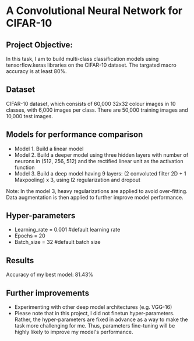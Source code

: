 # A Convolutional Neural Network for CIFAR-10

## Project Objective:

In this task, I am to build multi-class classification models using tensorflow.keras libraries on the CIFAR-10 dataset. The targated macro accuracy is at least 80%.

## Dataset

CIFAR-10 dataset, which consists of 60,000 32x32 colour images in 10 classes, with 6,000 images per class. There are 50,000 training images and 10,000 test images.

## Models for performance comparison
- Model 1. Build a linear model
- Model 2. Build a deeper model using three hidden layers with number of neurons in (512, 256, 512) and the rectified linear unit as the activation function
- Model 3. Build a deep model having 9 layers: (2 convoluted filter 2D + 1 Maxpooling) x 3, using l2 regularization and dropout

Note: In the model 3, heavy regularizations are applied to avoid over-fitting. Data augmentation is then applied to further improve model performance.

## Hyper-parameters
- Learning_rate = 0.001 #default learning rate
- Epochs = 20
- Batch_size = 32 #default batch size

## Results

Accuracy of my best model: 81.43% 

## Further improvements
- Experimenting with other deep model architectures (e.g. VGG-16)
- Please note that in this project, I did not finetun hyper-parameters. Rather, the hyper-parameters are fixed in advance as a way to make the task more challenging for me. Thus, parameters fine-tuning will be highly likely to improve my model's performance.

